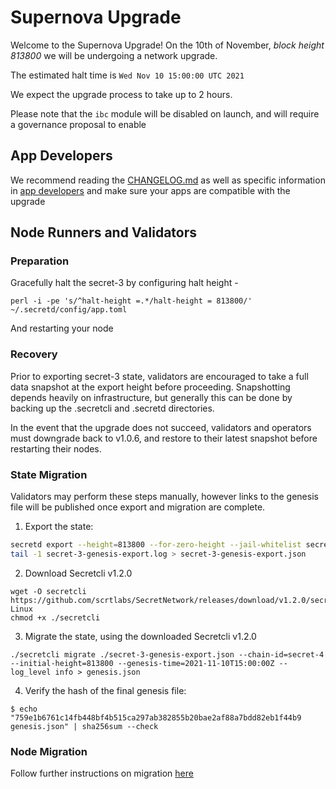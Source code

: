 # Supernova Upgrade

Welcome to the Supernova Upgrade! On the 10th of November, *block height 813800* we will be undergoing a network upgrade.

The estimated halt time is `Wed Nov 10 15:00:00 UTC 2021`

We expect the upgrade process to take up to 2 hours.

Please note that the `ibc` module will be disabled on launch, and will require a governance proposal to enable

## App Developers

We recommend reading the [CHANGELOG.md](CHANGELOG.md) as well as specific information in [app developers](./app%20developers) and make sure your apps are compatible with the upgrade

## Node Runners and Validators

### Preparation

Gracefully halt the secret-3 by configuring halt height - 

```
perl -i -pe 's/^halt-height =.*/halt-height = 813800/' ~/.secretd/config/app.toml
```

And restarting your node

### Recovery

Prior to exporting secret-3 state, validators are encouraged to take a full data snapshot at the export height before proceeding. Snapshotting depends heavily on infrastructure, but generally this can be done by backing up the .secretcli and .secretd directories.

In the event that the upgrade does not succeed, validators and operators must downgrade back to v1.0.6, and restore to their latest snapshot before restarting their nodes.

### State Migration

Validators may perform these steps manually, however links to the genesis file will be published once export and migration are complete.

1. Export the state:
```bash
secretd export --height=813800 --for-zero-height --jail-whitelist secretvaloper1qx5pppsfrqwlnmxj7prpx8rysxm2u5vzhaux25 > secret-3-genesis-export.log
tail -1 secret-3-genesis-export.log > secret-3-genesis-export.json
```

2. Download Secretcli v1.2.0
```
wget -O secretcli https://github.com/scrtlabs/SecretNetwork/releases/download/v1.2.0/secretcli-Linux
chmod +x ./secretcli
```

3. Migrate the state, using the downloaded Secretcli v1.2.0
```
./secretcli migrate ./secret-3-genesis-export.json --chain-id=secret-4 --initial-height=813800 --genesis-time=2021-11-10T15:00:00Z --log_level info > genesis.json
```

4. Verify the hash of the final genesis file:
```
$ echo "759e1b6761c14fb448bf4b515ca297ab382855b20bae2af88a7bdd82eb1f44b9 genesis.json" | sha256sum --check
```

### Node Migration

Follow further instructions on migration [here](./validators/migrate-a-validator.md)
